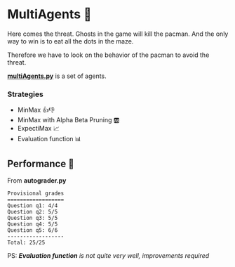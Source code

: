 # MultiAgents :ghost:

Here comes the threat. Ghosts in the game will kill the pacman. And the only way to win is to eat all the dots in the maze.

Therefore we have to look on the behavior of the pacman to avoid the threat.

[**multiAgents.py**](multiAgents.py) is a set of agents.

### Strategies
+ MinMax :+1::-1:
+ MinMax with Alpha Beta Pruning :ab:
+ ExpectiMax :chart_with_upwards_trend:
+ Evaluation function :bar_chart:

## Performance :100:
From **autograder.py**
```
Provisional grades
==================
Question q1: 4/4
Question q2: 5/5
Question q3: 5/5
Question q4: 5/5
Question q5: 6/6
------------------
Total: 25/25
```
PS: *__Evaluation function__ is not quite very well, improvements required*
